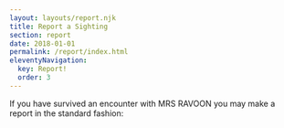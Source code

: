 ```yaml
---
layout: layouts/report.njk
title: Report a Sighting
section: report
date: 2018-01-01
permalink: /report/index.html
eleventyNavigation:
  key: Report!
  order: 3
---
```

If you have survived an encounter with MRS RAVOON you may make a report in the standard fashion: